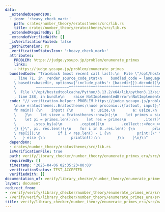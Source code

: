 ```yaml
---
data:
  _extendedDependsOn:
  - icon: ':heavy_check_mark:'
    path: crates/number_theory/eratosthenes/src/lib.rs
    title: crates/number_theory/eratosthenes/src/lib.rs
  _extendedRequiredBy: []
  _extendedVerifiedWith: []
  _isVerificationFailed: false
  _pathExtension: rs
  _verificationStatusIcon: ':heavy_check_mark:'
  attributes:
    PROBLEM: https://judge.yosupo.jp/problem/enumerate_primes
    links:
    - https://judge.yosupo.jp/problem/enumerate_primes
  bundledCode: "Traceback (most recent call last):\n  File \"/opt/hostedtoolcache/Python/3.13.2/x64/lib/python3.13/site-packages/onlinejudge_verify/documentation/build.py\"\
    , line 71, in _render_source_code_stat\n    bundled_code = language.bundle(stat.path,\
    \ basedir=basedir, options={'include_paths': [basedir]}).decode()\n          \
    \         ~~~~~~~~~~~~~~~^^^^^^^^^^^^^^^^^^^^^^^^^^^^^^^^^^^^^^^^^^^^^^^^^^^^^^^^^^^^^^^^^^\n\
    \  File \"/opt/hostedtoolcache/Python/3.13.2/x64/lib/python3.13/site-packages/onlinejudge_verify/languages/rust.py\"\
    , line 288, in bundle\n    raise NotImplementedError\nNotImplementedError\n"
  code: "// verification-helper: PROBLEM https://judge.yosupo.jp/problem/enumerate_primes\n\
    \nuse eratosthenes::Eratosthenes;\nuse proconio::{fastout, input};\n\n#[fastout]\n\
    fn main() {\n    input! {\n        n: usize,\n        a: usize,\n        b: usize,\n\
    \    }\n    let sieve = Eratosthenes::new(n);\n    let primes = sieve.primes().collect::<Vec<_>>();\n\
    \    let pi = primes.len();\n    let res = primes\n        .iter()\n        .skip(b)\n\
    \        .step_by(a)\n        .copied()\n        .collect::<Vec<_>>();\n    println!(\"\
    {} {}\", pi, res.len());\n    for i in 0..res.len() {\n        print!(\"{}\",\
    \ res[i]);\n        if i < res.len() - 1 {\n            print!(\" \");\n     \
    \   } else {\n            println!();\n        }\n    }\n}\n"
  dependsOn:
  - crates/number_theory/eratosthenes/src/lib.rs
  isVerificationFile: true
  path: verify/library_checker/number_theory/enumerate_primes_era/src/main.rs
  requiredBy: []
  timestamp: '2025-04-06 02:35:23+00:00'
  verificationStatus: TEST_ACCEPTED
  verifiedWith: []
documentation_of: verify/library_checker/number_theory/enumerate_primes_era/src/main.rs
layout: document
redirect_from:
- /verify/verify/library_checker/number_theory/enumerate_primes_era/src/main.rs
- /verify/verify/library_checker/number_theory/enumerate_primes_era/src/main.rs.html
title: verify/library_checker/number_theory/enumerate_primes_era/src/main.rs
---
```

